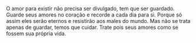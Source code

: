 O amor para existir não precisa ser divulgado, tem que ser guardado.
Guarde seus amores no coração e recorde a cada dia para si.
Porque só assim eles serão eternos e resistirão aos males do mundo.
Mas não se trata apenas de guardar, temos que cuidar.
Trate pois seus amores como se fossem sua própria vida.

